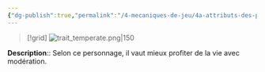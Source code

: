 ```yaml
---
{"dg-publish":true,"permalink":"/4-mecaniques-de-jeu/4a-attributs-des-personnages/traits-de-caractere/tempere/"}
---
```


>[!grid] 
>![trait_temperate.png|150](/img/user/Z.%20Ressources/Traits_images/Trait_temperate.png)

**Description**:: Selon ce personnage, il vaut mieux profiter de la vie avec modération. 





